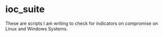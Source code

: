 # ioc_suite
These are scripts I am writing to check for indicators on compromise on Linux and Windows Systems.
